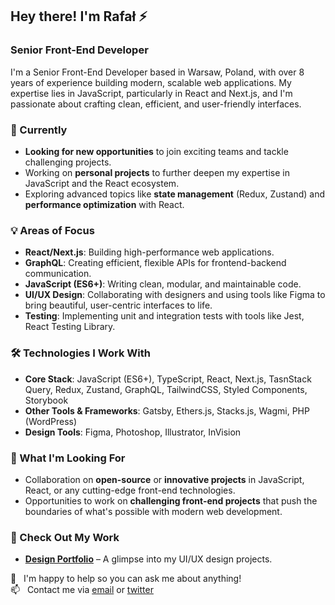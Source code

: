 ## Hey there! I'm Rafał ⚡

### Senior Front-End Developer

I'm a Senior Front-End Developer based in Warsaw, Poland, with over 8 years of experience building modern, scalable web applications. My expertise lies in JavaScript, particularly in React and Next.js, and I'm passionate about crafting clean, efficient, and user-friendly interfaces.

### 🚀 Currently
- **Looking for new opportunities** to join exciting teams and tackle challenging projects.
- Working on **personal projects** to further deepen my expertise in JavaScript and the React ecosystem.
- Exploring advanced topics like **state management** (Redux, Zustand) and **performance optimization** with React.

### 💡 Areas of Focus
- **React/Next.js**: Building high-performance web applications.
- **GraphQL**: Creating efficient, flexible APIs for frontend-backend communication.
- **JavaScript (ES6+)**: Writing clean, modular, and maintainable code.
- **UI/UX Design**: Collaborating with designers and using tools like Figma to bring beautiful, user-centric interfaces to life.
- **Testing**: Implementing unit and integration tests with tools like Jest, React Testing Library.

### 🛠️ Technologies I Work With
- **Core Stack**: JavaScript (ES6+), TypeScript, React, Next.js, TasnStack Query, Redux, Zustand, GraphQL, TailwindCSS, Styled Components, Storybook
- **Other Tools & Frameworks**: Gatsby, Ethers.js, Stacks.js, Wagmi, PHP (WordPress)
- **Design Tools**: Figma, Photoshop, Illustrator, InVision

### 🎯 What I'm Looking For
- Collaboration on **open-source** or **innovative projects** in JavaScript, React, or any cutting-edge front-end technologies.
- Opportunities to work on **challenging front-end projects** that push the boundaries of what's possible with modern web development.

### 🌟 Check Out My Work
- **[Design Portfolio](https://invis.io/CZQAF2DKATX)** – A glimpse into my UI/UX design projects.

👋 &nbsp; I'm happy to help so you can ask me about anything!<br/>
📫 &nbsp; Contact me via [email](mailto:hi@rawic.me) or [twitter](https://twitter.com/rafalwichowski)
